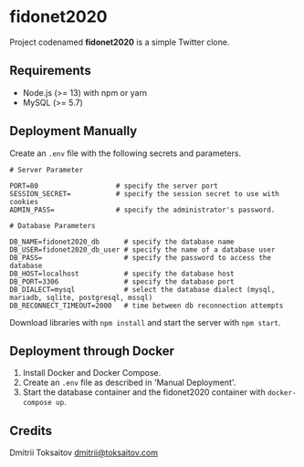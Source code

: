 fidonet2020
===========

Project codenamed __fidonet2020__ is a simple Twitter clone.

## Requirements

* Node.js (>= 13) with npm or yarn
* MySQL (>= 5.7)

## Deployment Manually

Create an `.env` file with the following secrets and parameters.

```
# Server Parameter

PORT=80                   # specify the server port
SESSION_SECRET=           # specify the session secret to use with cookies
ADMIN_PASS=               # specify the administrator's password.

# Database Parameters

DB_NAME=fidonet2020_db      # specify the database name
DB_USER=fidonet2020_db_user # specify the name of a database user
DB_PASS=                    # specify the password to access the database
DB_HOST=localhost           # specify the database host
DB_PORT=3306                # specify the database port
DB_DIALECT=mysql            # select the database dialect (mysql, mariadb, sqlite, postgresql, mssql)
DB_RECONNECT_TIMEOUT=2000   # time between db reconnection attempts
```

Download libraries with `npm install` and start the server with `npm start`.

## Deployment through Docker

1. Install Docker and Docker Compose.
2. Create an `.env` file as described in 'Manual Deployment'.
3. Start the database container and the fidonet2020 container with `docker-compose up`.

## Credits

Dmitrii Toksaitov <dmitrii@toksaitov.com>
